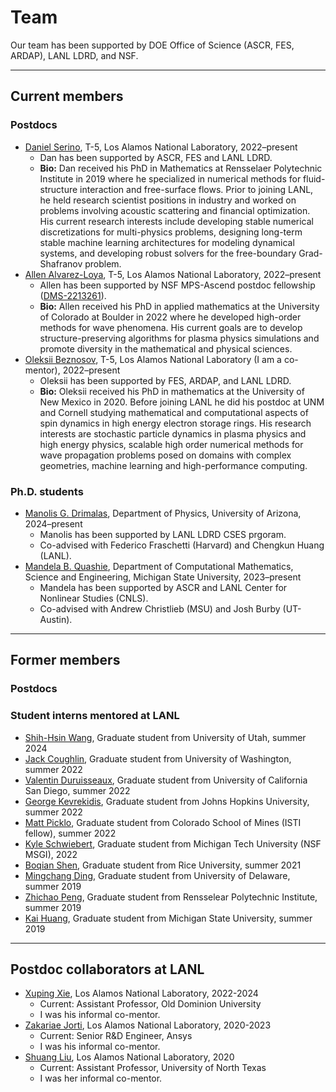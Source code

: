 # Team

Our team has been supported by DOE Office of Science (ASCR, FES, ARDAP), LANL LDRD, and NSF. 

----

## Current members

### Postdocs
* <ins>Daniel Serino</ins>, T-5, Los Alamos National Laboratory, 2022–present
    * Dan has been supported by ASCR, FES and LANL LDRD.
    * **Bio:** Dan received his PhD in Mathematics at Rensselaer Polytechnic Institute in 2019 where he specialized in numerical methods for fluid-structure interaction and free-surface flows. Prior to joining LANL, 
    he held research scientist positions in industry and worked on problems involving acoustic scattering and financial optimization. His current research interests include developing stable numerical discretizations for multi-physics problems, designing long-term stable machine learning architectures for modeling dynamical systems, and developing robust solvers for the free-boundary Grad-Shafranov problem.
* <ins>Allen Alvarez-Loya</ins>, T-5, Los Alamos National Laboratory, 2022–present
    * Allen has been supported by NSF MPS-Ascend postdoc fellowship ([DMS-2213261](https://www.nsf.gov/awardsearch/showAward?AWD_ID=2213261)).
    * **Bio:** Allen received his PhD in applied mathematics at the University of Colorado at Boulder in 2022 where he developed high-order methods for wave phenomena. 
    His current goals are to develop structure-preserving algorithms for plasma physics simulations and promote diversity in the mathematical and physical sciences.
* <ins>Oleksii Beznosov</ins>, T-5, Los Alamos National Laboratory (I am a co-mentor), 2022–present
    * Oleksii has been supported by FES, ARDAP, and LANL LDRD.
    * **Bio:** Oleksii received his PhD in mathematics at the University of New Mexico in 2020. Before joining LANL he did his postdoc at UNM and Cornell studying mathematical and computational aspects of spin dynamics in high energy electron storage rings. His research interests are stochastic particle dynamics in plasma physics and high energy physics, scalable high order numerical methods for wave propagation problems posed on domains with complex geometries, machine learning and high-performance computing. 

### Ph.D. students
* <ins>Manolis G. Drimalas</ins>, Department of Physics, University of Arizona, 2024–present
    * Manolis has been supported by LANL LDRD CSES prgoram.
    * Co-advised with Federico Fraschetti (Harvard) and Chengkun Huang (LANL).
* <ins>Mandela B. Quashie</ins>, Department of Computational Mathematics, Science and Engineering, Michigan State University, 2023–present
    * Mandela has been supported by ASCR and LANL Center for Nonlinear Studies (CNLS).
    * Co-advised with Andrew Christlieb (MSU) and Josh Burby (UT-Austin).

----

## Former members

### Postdocs

### Student interns mentored at LANL
* <ins>Shih-Hsin Wang</ins>, Graduate student from University of Utah, summer 2024
* <ins>Jack Coughlin</ins>, Graduate student from University of Washington, summer 2022
* <ins>Valentin Duruisseaux</ins>, Graduate student from University of California San Diego, summer 2022
* <ins>George Kevrekidis</ins>, Graduate student from Johns Hopkins University, summer 2022
* <ins>Matt Picklo</ins>, Graduate student from Colorado School of Mines (ISTI fellow), summer 2022
* <ins>Kyle Schwiebert</ins>, Graduate student from Michigan Tech University (NSF MSGI), 2022
* <ins>Boqian Shen</ins>, Graduate student from Rice University, summer 2021
* <ins>Mingchang Ding</ins>, Graduate student from University of Delaware, summer 2019
* <ins>Zhichao Peng</ins>, Graduate student from Rensselear Polytechnic Institute, summer 2019
* <ins>Kai Huang</ins>, Graduate student from Michigan State University, summer 2019

---- 

## Postdoc collaborators at LANL
* <ins>Xuping Xie</ins>, Los Alamos National Laboratory, 2022-2024
    * Current: Assistant Professor, Old Dominion University
    * I was his informal co-mentor.
* <ins>Zakariae Jorti</ins>, Los Alamos National Laboratory, 2020-2023
    * Current: Senior R&D Engineer, Ansys
    * I was his informal co-mentor.
* <ins>Shuang Liu</ins>, Los Alamos National Laboratory, 2020
    * Current: Assistant Professor, University of North Texas
    * I was her informal co-mentor.